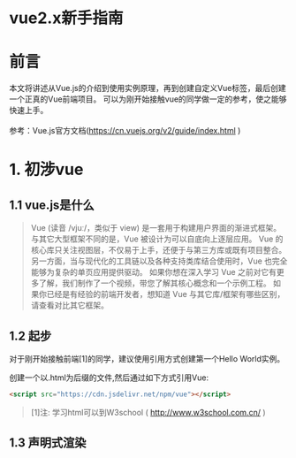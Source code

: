 # vue2.x新手指南

# 前言
  本文将讲述从Vue.js的介绍到使用实例原理，再到创建自定义Vue标签，最后创建一个正真的Vue前端项目。
  可以为刚开始接触vue的同学做一定的参考，使之能够快速上手。<br><br>
  参考：Vue.js官方文档\(https://cn.vuejs.org/v2/guide/index.html \)
# 1. 初涉vue
## 1.1 vue.js是什么
> Vue \(读音 /vjuː/，类似于 view\) 是一套用于构建用户界面的渐进式框架。与其它大型框架不同的是，Vue 被设计为可以自底向上逐层应用。
Vue 的核心库只关注视图层，不仅易于上手，还便于与第三方库或既有项目整合。另一方面，当与现代化的工具链以及各种支持类库结合使用时，Vue 也完全能够为复杂的单页应用提供驱动。
如果你想在深入学习 Vue 之前对它有更多了解，我们制作了一个视频，带您了解其核心概念和一个示例工程。
如果你已经是有经验的前端开发者，想知道 Vue 与其它库\/框架有哪些区别，请查看对比其它框架。

## 1.2 起步
对于刚开始接触前端[1]的同学，建议使用引用方式创建第一个Hello World实例。

创建一个以\.html为后缀的文件,然后通过如下方式引用Vue:
```html
<script src="https://cdn.jsdelivr.net/npm/vue"></script>

```
> [1]注: 学习html可以到W3school \( http://www.w3school.com.cn/ \)

## 1.3 声明式渲染

